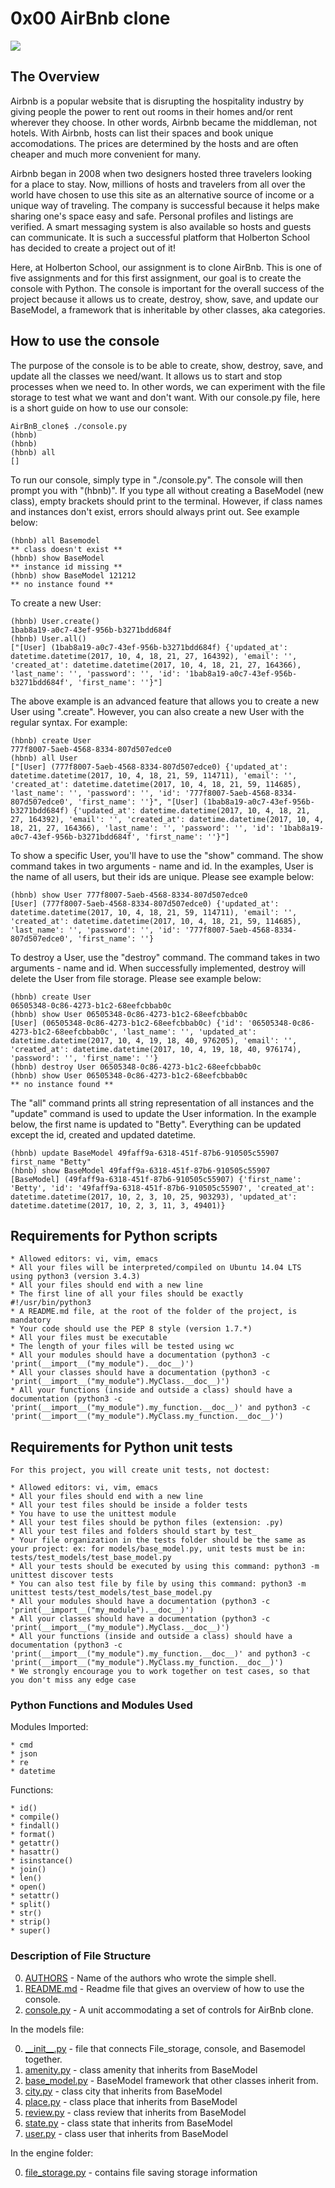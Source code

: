 # 0x00 AirBnb clone

<img src="https://s3.amazonaws.com/intranet-projects-files/holbertonschool-higher-level_programming+/263/HBTN-hbnb-Final.png">

## The Overview

Airbnb is a popular website that is disrupting the hospitality industry by giving people the power to rent out rooms in their homes and/or rent wherever they choose. In other words, Airbnb became the middleman, not hotels. With Airbnb, hosts can list their spaces and book unique accomodations. The prices are determined by the hosts and are often cheaper and much more convenient for many.

Airbnb began in 2008 when two designers hosted three travelers looking for a place to stay. Now, millions of hosts and travelers from all over the world have chosen to use this site as an alternative source of income or a unique way of traveling. The company is successful because it helps make sharing one's space easy and safe. Personal profiles and listings are verified. A smart messaging system is also available so hosts and guests can communicate. It is such a successful platform that Holberton School has decided to create a project out of it!

Here, at Holberton School, our assignment is to clone AirBnb. This is one of five assignments and for this first assignment, our goal is to create the console with Python. The console is important for the overall success of the project because it allows us to create, destroy, show, save, and update our BaseModel, a framework that is inheritable by other classes, aka categories.

## How to use the console

The purpose of the console is to be able to create, show, destroy, save, and update all the classes we need/want. It allows us to start and stop processes when we need to. In other words, we can experiment with the file storage to test what we want and don't want. With our console.py file, here is a short guide on how to use our console:

```
AirBnB_clone$ ./console.py
(hbnb) 
(hbnb) 
(hbnb) all
[]
```

To run our console, simply type in "./console.py". The console will then prompt you with "(hbnb)". If you type all without creating a BaseModel (new class), empty brackets should print to the terminal. However, if class names and instances don't exist, errors should always print out. See example below:

```
(hbnb) all Basemodel
** class doesn't exist **
(hbnb) show BaseModel
** instance id missing **
(hbnb) show BaseModel 121212
** no instance found **
```

To create a new User:

```
(hbnb) User.create()
1bab8a19-a0c7-43ef-956b-b3271bdd684f
(hbnb) User.all()
["[User] (1bab8a19-a0c7-43ef-956b-b3271bdd684f) {'updated_at': datetime.datetime(2017, 10, 4, 18, 21, 27, 164392), 'email': '', 'created_at': datetime.datetime(2017, 10, 4, 18, 21, 27, 164366), 'last_name': '', 'password': '', 'id': '1bab8a19-a0c7-43ef-956b-b3271bdd684f', 'first_name': ''}"]
```

The above example is an advanced feature that allows you to create a new User using ".create". However, you can also create a new User with the regular syntax. For example:

```
(hbnb) create User
777f8007-5aeb-4568-8334-807d507edce0
(hbnb) all User
["[User] (777f8007-5aeb-4568-8334-807d507edce0) {'updated_at': datetime.datetime(2017, 10, 4, 18, 21, 59, 114711), 'email': '', 'created_at': datetime.datetime(2017, 10, 4, 18, 21, 59, 114685), 'last_name': '', 'password': '', 'id': '777f8007-5aeb-4568-8334-807d507edce0', 'first_name': ''}", "[User] (1bab8a19-a0c7-43ef-956b-b3271bdd684f) {'updated_at': datetime.datetime(2017, 10, 4, 18, 21, 27, 164392), 'email': '', 'created_at': datetime.datetime(2017, 10, 4, 18, 21, 27, 164366), 'last_name': '', 'password': '', 'id': '1bab8a19-a0c7-43ef-956b-b3271bdd684f', 'first_name': ''}"]
```

To show a specific User, you'll have to use the "show" command. The show command takes in two arguments - name and id. In the examples, User is the name of all users, but their ids are unique. Please see example below:

```
(hbnb) show User 777f8007-5aeb-4568-8334-807d507edce0
[User] (777f8007-5aeb-4568-8334-807d507edce0) {'updated_at': datetime.datetime(2017, 10, 4, 18, 21, 59, 114711), 'email': '', 'created_at': datetime.datetime(2017, 10, 4, 18, 21, 59, 114685), 'last_name': '', 'password': '', 'id': '777f8007-5aeb-4568-8334-807d507edce0', 'first_name': ''}
```

To destroy a User, use the "destroy" command. The command takes in two arguments - name and id. When successfully implemented, destroy will delete the User from file storage. Please see example below:

```
(hbnb) create User
06505348-0c86-4273-b1c2-68eefcbbab0c
(hbnb) show User 06505348-0c86-4273-b1c2-68eefcbbab0c
[User] (06505348-0c86-4273-b1c2-68eefcbbab0c) {'id': '06505348-0c86-4273-b1c2-68eefcbbab0c', 'last_name': '', 'updated_at': datetime.datetime(2017, 10, 4, 19, 18, 40, 976205), 'email': '', 'created_at': datetime.datetime(2017, 10, 4, 19, 18, 40, 976174), 'password': '', 'first_name': ''}
(hbnb) destroy User 06505348-0c86-4273-b1c2-68eefcbbab0c
(hbnb) show User 06505348-0c86-4273-b1c2-68eefcbbab0c
** no instance found **
```

The "all" command prints all string representation of all instances and the "update" command is used to update the User information. In the example below, the first name is updated to "Betty". Everything can be updated except the id, created and updated datetime.

```
(hbnb) update BaseModel 49faff9a-6318-451f-87b6-910505c55907 first_name "Betty"
(hbnb) show BaseModel 49faff9a-6318-451f-87b6-910505c55907
[BaseModel] (49faff9a-6318-451f-87b6-910505c55907) {'first_name': 'Betty', 'id': '49faff9a-6318-451f-87b6-910505c55907', 'created_at': datetime.datetime(2017, 10, 2, 3, 10, 25, 903293), 'updated_at': datetime.datetime(2017, 10, 2, 3, 11, 3, 49401)}
```

## Requirements for Python scripts

```
* Allowed editors: vi, vim, emacs
* All your files will be interpreted/compiled on Ubuntu 14.04 LTS using python3 (version 3.4.3)
* All your files should end with a new line
* The first line of all your files should be exactly #!/usr/bin/python3
* A README.md file, at the root of the folder of the project, is mandatory
* Your code should use the PEP 8 style (version 1.7.*)
* All your files must be executable
* The length of your files will be tested using wc
* All your modules should have a documentation (python3 -c 'print(__import__("my_module").__doc__)')
* All your classes should have a documentation (python3 -c 'print(__import__("my_module").MyClass.__doc__)')
* All your functions (inside and outside a class) should have a documentation (python3 -c 'print(__import__("my_module").my_function.__doc__)' and python3 -c 'print(__import__("my_module").MyClass.my_function.__doc__)')
```

## Requirements for Python unit tests

```
For this project, you will create unit tests, not doctest:

* Allowed editors: vi, vim, emacs
* All your files should end with a new line
* All your test files should be inside a folder tests
* You have to use the unittest module
* All your test files should be python files (extension: .py)
* All your test files and folders should start by test_
* Your file organization in the tests folder should be the same as your project: ex: for models/base_model.py, unit tests must be in: tests/test_models/test_base_model.py
* All your tests should be executed by using this command: python3 -m unittest discover tests
* You can also test file by file by using this command: python3 -m unittest tests/test_models/test_base_model.py
* All your modules should have a documentation (python3 -c 'print(__import__("my_module").__doc__)')
* All your classes should have a documentation (python3 -c 'print(__import__("my_module").MyClass.__doc__)')
* All your functions (inside and outside a class) should have a documentation (python3 -c 'print(__import__("my_module").my_function.__doc__)' and python3 -c 'print(__import__("my_module").MyClass.my_function.__doc__)')
* We strongly encourage you to work together on test cases, so that you don't miss any edge case
```

### Python Functions and Modules Used

Modules Imported:
```
* cmd
* json
* re
* datetime
```

Functions:
```
* id()
* compile()
* findall()
* format()
* getattr()
* hasattr()
* isinstance()
* join()
* len()
* open()
* setattr()
* split()
* str()
* strip()
* super()
```

### Description of File Structure

0. [AUTHORS](AUTHORS) - Name of the authors who wrote the simple shell.
1. [README.md](README.md) - Readme file that gives an overview of how to use the console.
2. [console.py](console.py) - A unit accommodating a set of controls for AirBnb clone.

In the models file:

0. [\_\_init\_\_.py](./models/__init__.py) - file that connects File_storage, console, and Basemodel together.
1. [amenity.py](models/amenity.py) - class amenity that inherits from BaseModel
2. [base_model.py](models/base_model.py) - BaseModel framework that other classes inherit from.
3. [city.py](models/city.py) - class city that inherits from BaseModel
4. [place.py](models/place.py) - class place that inherits from BaseModel
5. [review.py](models/review.py) - class review that inherits from BaseModel
6. [state.py](models/state.py) - class state that inherits from BaseModel
7. [user.py](models/user.py) - class user that inherits from BaseModel

In the engine folder:

0. [file_storage.py](models/engine/file_storage.py) - contains file saving storage information
